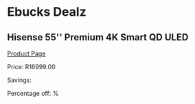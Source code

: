 
# Ebucks Dealz
## Hisense 55'' Premium 4K Smart QD ULED
[Product Page](https://www.ebucks.com/web/shop/productSelected.do?prodId=1045486448&catId=363628262)

Price: R16999.00

Savings: 

Percentage off: %
	